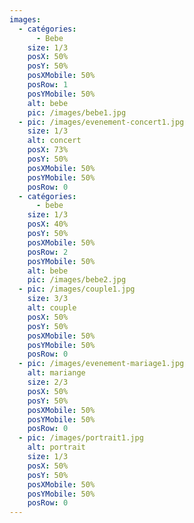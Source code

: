 ```yaml
---
images:
  - catégories:
      - Bebe
    size: 1/3
    posX: 50%
    posY: 50%
    posXMobile: 50%
    posRow: 1
    posYMobile: 50%
    alt: bebe
    pic: /images/bebe1.jpg
  - pic: /images/evenement-concert1.jpg
    size: 1/3
    alt: concert
    posX: 73%
    posY: 50%
    posXMobile: 50%
    posYMobile: 50%
    posRow: 0
  - catégories:
      - bebe
    size: 1/3
    posX: 40%
    posY: 50%
    posXMobile: 50%
    posRow: 2
    posYMobile: 50%
    alt: bebe
    pic: /images/bebe2.jpg
  - pic: /images/couple1.jpg
    size: 3/3
    alt: couple
    posX: 50%
    posY: 50%
    posXMobile: 50%
    posYMobile: 50%
    posRow: 0
  - pic: /images/evenement-mariage1.jpg
    alt: mariange
    size: 2/3
    posX: 50%
    posY: 50%
    posXMobile: 50%
    posYMobile: 50%
    posRow: 0
  - pic: /images/portrait1.jpg
    alt: portrait
    size: 1/3
    posX: 50%
    posY: 50%
    posXMobile: 50%
    posYMobile: 50%
    posRow: 0
---
```

